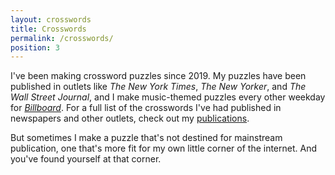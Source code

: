 ```yaml
---
layout: crosswords
title: Crosswords
permalink: /crosswords/
position: 3
---
```


I've been making crossword puzzles since 2019. My puzzles have been published in outlets like _The New York Times_, _The New Yorker_, and _The Wall Street Journal_, and I make music-themed puzzles every other weekday for [_Billboard_](https://www.billboard.com/p/billboard-crossword/). For a full list of the crosswords I've had published in newspapers and other outlets, check out my [publications](/publications).

But sometimes I make a puzzle that's not destined for mainstream publication, one that's more fit for my own little corner of the internet. And you've found yourself at that corner.
